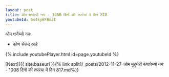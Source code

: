 ```yaml
---
layout: post
title: ओम क्षणेंभ्यो नमः - 1008 दिनों की तपस्या में दिन 818
youtubeId: Ss4kyWFBmzI
---
```

 
 
 ओम क्षणेंभ्यो नमः  
 
 -  कोण सेकंद आहे 
 
  
 
  
 
 
 
 
 
 


{% include youtubePlayer.html id=page.youtubeId %}
 
[Next]({{ site.baseurl }}{% link  split1/_posts/2012-11-27-ओम मुहुर्थही कषापेभ्यो नमः - 1008 दिनों की तपस्या में दिन 817.md%})
 

